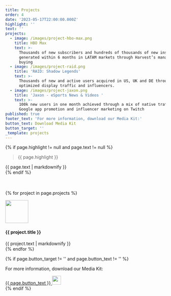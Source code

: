 ```yaml
---
title: Projects
order: 4
date: '2023-05-17T22:00:00.000Z'
highlight: ''
text: ''
projects:
  - image: /images/project-hbo-max.png
    title: HBO Max
    text: >-
      Thousands of new subscribers and hundreds of thousands of new installs
      generated within 6 months in LATAM markets through Harvest’s managed media
      buying
  - image: /images/project-raid.png
    title: 'RAID: Shadow Legends'
    text: >-
      Thousands of new and active users acquired in US, UK and DE through
      optimized display traffic and influencers.
  - image: /images/project-jaxon.png
    title: 'Jaxon - eSports News & Videos '
    text: >-
      100k new users in one month achieved through a mix of native traffic,
      Google app promotion and influencer marketing on Twitch
published: true
footer_text: 'For more information, download our Media Kit:'
button_text: Download Media Kit
button_target: ''
_template: projects
---
```










{% if page.highlight != null and page.text != null %}
<div class="row">
  <div class="col-xs-12 col-sm-6">
    <blockquote><p>{{ page.highlight }}</p></blockquote>
  </div>
  <div class="col-xs-12 col-sm-6">
    {{ page.text | markdownify }}
  </div>
</div>
{% endif %}

<div class="row u-menu-paddding" style="margin-top: 3rem;">

{% for project in page.projects %}

<div class="col-xs-12 col-sm-6 col-md-4">
  <div class="project">
  <img src="{{ site.baseurl }}{{ project.image }}" alt="" style="height: 4.5rem;" title="{{ project.title }}" />
    <h4>{{ project.title }}</h4>
    {{ project.text | markdownify }}
  </div>
</div>
{% endfor %}

</div>

{% if page.button_target != '' and page.button_text != '' %}
<div class="row u-menu-paddding">
  <div class="col-xs-12 projects-footer">
    <p>For more information, download our Media Kit:</p>
    <a class="button" href="{{ site.baseURL }}{{ page.button_target }}" download title="{{ page.button_text }}">
      {{ page.button_text }}
      <img src="{{ site.baseURL }}/images/icon-download.svg" style="height: 1.75rem;" />
    </a>
  </div>
</div>
{% endif %}
